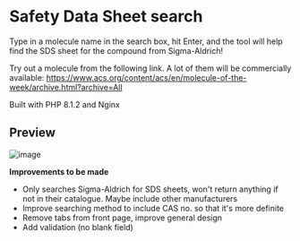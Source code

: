 # Safety Data Sheet search

Type in a molecule name in the search box, hit Enter, and the tool will help find the SDS sheet for the compound from Sigma-Aldrich!

Try out a molecule from the following link. A lot of them will be commercially available: https://www.acs.org/content/acs/en/molecule-of-the-week/archive.html?archive=All

Built with PHP 8.1.2 and Nginx

## Preview

![image](https://user-images.githubusercontent.com/88711401/184509171-f8a1c73a-b540-4c99-b874-4fed4d3b3252.png)

**Improvements to be made**

* Only searches Sigma-Aldrich for SDS sheets, won't return anything if not in their catalogue. Maybe include other manufacturers
* Improve searching method to include CAS no. so that it's more definite
* Remove tabs from front page, improve general design
* Add validation (no blank field)
